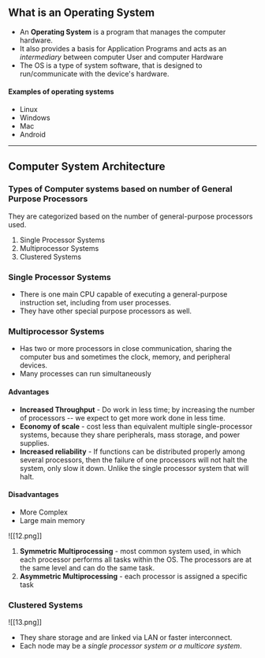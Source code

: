 ```toc
```
## What is an Operating System
- An **Operating System** is a program that manages the computer hardware.
- It also provides a basis for Application Programs and acts as an *intermediary* between computer User and computer Hardware
- The OS is a type of system software, that is designed to run/communicate with the device's hardware.

#### Examples of operating systems
- Linux
- Windows
- Mac
- Android

---
## Computer System Architecture

### Types of Computer systems based on number of General Purpose Processors
They are categorized based on the number of general-purpose processors  used.
1. Single Processor Systems
2. Multiprocessor Systems
3. Clustered Systems

### Single Processor Systems
- There is one main CPU capable of executing a general-purpose instruction set, including from user processes. 
- They have other special purpose processors as well.

### Multiprocessor Systems
- Has two or more processors in close communication, sharing the computer bus and sometimes the clock, memory, and peripheral devices.
- Many processes can run simultaneously

#### Advantages
- **Increased Throughput** - Do work in less time; by increasing the number of processors -- we expect to get more work done in less time. 
- **Economy of scale** -  cost less than equivalent multiple single-processor systems, because they share peripherals, mass storage, and power supplies. 
- **Increased reliability**  - If functions can be distributed properly among several processors, then the failure of one processors will not halt the system, only slow it down. Unlike the single processor system that will halt.

#### Disadvantages
- More Complex
- Large main memory

![[12.png]]
1. **Symmetric Multiprocessing** - most common system used, in which each processor performs all tasks within the OS. The processors are at the same level and can do the same task.
2. **Asymmetric Multiprocessing** - each processor is assigned a specific task

### Clustered Systems

![[13.png]]

- They share storage and are linked via LAN or faster interconnect.
- Each node may be a *single processor system or a multicore system*. 